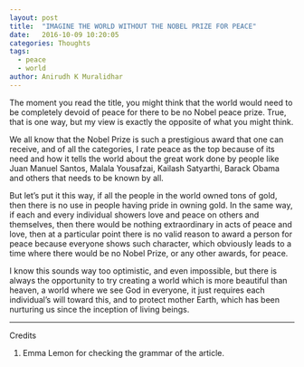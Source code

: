 ```yaml
---
layout: post
title:  "IMAGINE THE WORLD WITHOUT THE NOBEL PRIZE FOR PEACE"
date:   2016-10-09 10:20:05
categories: Thoughts
tags:
  - peace
  - world
author: Anirudh K Muralidhar
---
```


The moment you read the title, you might think that the world would need to be completely devoid of peace for there to be no Nobel peace prize. True, that is one way, but my view is exactly the opposite of what you might think.


We all know that the Nobel Prize is such a prestigious award that one can receive, and of all the categories, I rate peace as the top because of its need and how it tells the world about the great work done by people like Juan Manuel Santos, Malala Yousafzai, Kailash Satyarthi, Barack Obama and others that needs to be known by all.


But let’s put it this way,  if all the people in the world owned tons of gold, then there is no use in people having pride in owning gold. In the same way, if each and every individual showers love and peace on others and themselves, then there would be nothing extraordinary in acts of peace and love, then at a particular point there is no valid reason to award a person for peace because everyone shows such character, which obviously leads to a time where there would be no Nobel Prize, or any other awards, for peace.


I know this sounds way too optimistic, and even impossible, but there is always the  opportunity to try creating a world which is more beautiful than heaven, a world where we see God in everyone, it just requires each individual’s will toward this, and to protect mother Earth, which has been nurturing us since the inception of living beings.

--------
Credits
1. Emma Lemon for checking the grammar of the article.